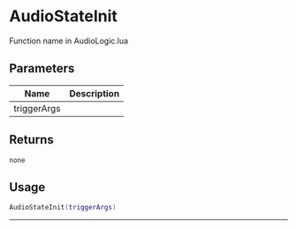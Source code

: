 # AudioStateInit

Function name in AudioLogic.lua

## Parameters

| Name        | Description |
| ----------- | ----------- |
| triggerArgs |             |

## Returns

`none`

## Usage

```lua
AudioStateInit(triggerArgs)
```

---
